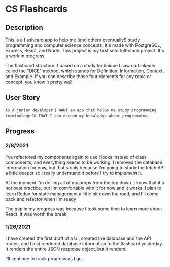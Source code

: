 # CS Flashcards

## Description

This is a flashcard app to help me (and others eventually!) study programming and computer science concepts. It's made with PostgreSQL, Express, React, and Node.
This project is my first solo full-stack project. It's a work in progress.

The flashcard structure if based on a study technique I saw on LinkedIn called the "DICE" method, which stands for Definition, Information, Context, and Example. If you can describe those four elements for any topic or concept, you know it pretty well!

## User Story

`AS A junior developer`
`I WANT an app that helps me study programming terminology`
`SO THAT I can deepen my knowledge about programming.`

## Progress

### 2/8/2021

I've refactored my components again to use Hooks instead of class components, and everything seems to be working. I removed the database information for now, but that's only because I'm going to study the fetch API a little deeper so I really understand it before I try to implement it.

At the moment I'm drilling all of my props from the top down. I know that it's not best practice, but I'm comfortable with it for now and it works. I plan to learn Redux for state management a little bit down the road, and I'll come back and refactor when I'm ready

The gap in my progress was because I took some time to learn more about React. It was worth the break!

### 1/26/2021

I have created the first draft of a UI, created the database and the API routes, and I just rendered database information to the flashcard yesterday. It renders the entire JSON response object, but it renders!

I'll continue to track progress as I go.
